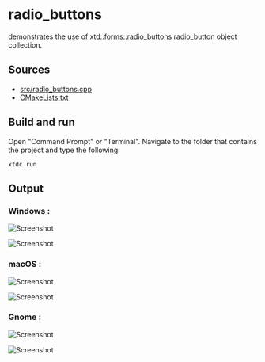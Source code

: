 # radio_buttons

demonstrates the use of [xtd::forms::radio_buttons](https://gammasoft71.github.io/xtd/reference_guides/latest/classxtd_1_1forms_1_1radio__buttons.html) radio_button object collection.

## Sources

* [src/radio_buttons.cpp](src/radio_buttons.cpp)
* [CMakeLists.txt](CMakeLists.txt)

## Build and run

Open "Command Prompt" or "Terminal". Navigate to the folder that contains the project and type the following:

```shell
xtdc run
```

## Output

### Windows :

![Screenshot](../../../../docs/pictures/examples/radio_buttons_w.png)

![Screenshot](../../../../docs/pictures/examples/radio_buttons_wd.png)

### macOS :

![Screenshot](../../../../docs/pictures/examples/radio_buttons_m.png)

![Screenshot](../../../../docs/pictures/examples/radio_buttons_md.png)

### Gnome :

![Screenshot](../../../../docs/pictures/examples/radio_buttons_g.png)

![Screenshot](../../../../docs/pictures/examples/radio_buttons_gd.png)
